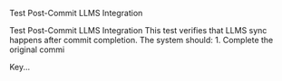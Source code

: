 Test Post-Commit LLMS Integration

Test Post-Commit LLMS Integration This test verifies that LLMS sync happens after commit completion. The system should: 1. Complete the original commi

Key...